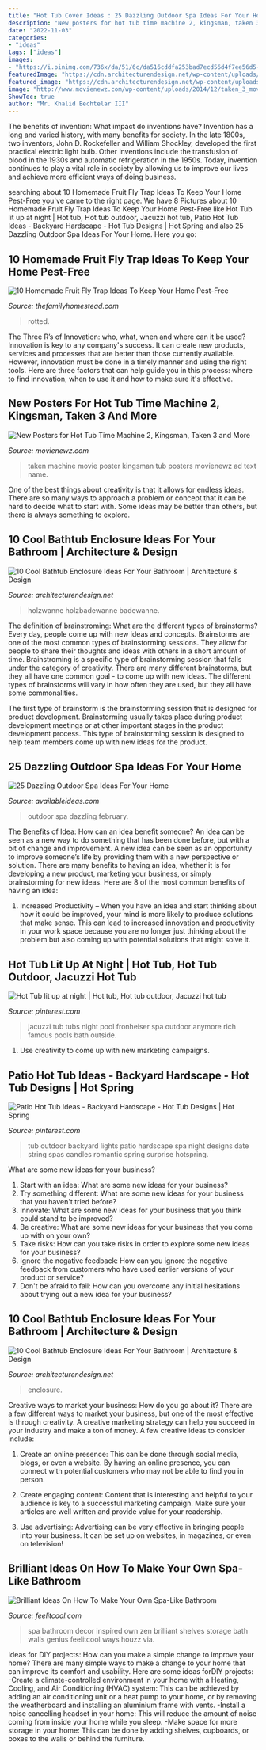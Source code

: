 ```yaml
---
title: "Hot Tub Cover Ideas : 25 Dazzling Outdoor Spa Ideas For Your Home"
description: "New posters for hot tub time machine 2, kingsman, taken 3 and more"
date: "2022-11-03"
categories:
- "ideas"
tags: ["ideas"]
images:
- "https://i.pinimg.com/736x/da/51/6c/da516cddfa253bad7ecd56d4f7ee56d5--outdoor-spa-string-of-lights.jpg"
featuredImage: "https://cdn.architecturendesign.net/wp-content/uploads/2015/09/33.jpg"
featured_image: "https://cdn.architecturendesign.net/wp-content/uploads/2015/09/33.jpg"
image: "http://www.movienewz.com/wp-content/uploads/2014/12/taken_3_movie_poster_3.jpg"
ShowToc: true
author: "Mr. Khalid Bechtelar III"
---
```



The benefits of invention: What impact do inventions have?
Invention has a long and varied history, with many benefits for society. In the late 1800s, two inventors, John D. Rockefeller and William Shockley, developed the first practical electric light bulb. Other inventions include the transfusion of blood in the 1930s and automatic refrigeration in the 1950s. Today, invention continues to play a vital role in society by allowing us to improve our lives and achieve more efficient ways of doing business.

	

		
searching about 10 Homemade Fruit Fly Trap Ideas To Keep Your Home Pest-Free you've came to the right page. We have 8 Pictures about 10 Homemade Fruit Fly Trap Ideas To Keep Your Home Pest-Free like Hot Tub lit up at night | Hot tub, Hot tub outdoor, Jacuzzi hot tub, Patio Hot Tub Ideas - Backyard Hardscape - Hot Tub Designs | Hot Spring and also 25 Dazzling Outdoor Spa Ideas For Your Home. Here you go:
		
    
## 10 Homemade Fruit Fly Trap Ideas To Keep Your Home Pest-Free

<img loading=lazy src="https://www.thefamilyhomestead.com/wp-content/uploads/2020/07/9-Rotted-Fruit-1024x1536.jpg" onerror="this.onerror=null;this.src='https://tse4.mm.bing.net/th?id=OIP.b92b9UqEBRFskZhyGjbPdwHaLH&amp;pid=15.1';" alt="10 Homemade Fruit Fly Trap Ideas To Keep Your Home Pest-Free">

_Source: thefamilyhomestead.com_

>rotted. 

	

The Three R’s of Innovation: who, what, when and where can it be used?
Innovation is key to any company's success. It can create new products, services and processes that are better than those currently available. However, innovation must be done in a timely manner and using the right tools. Here are three factors that can help guide you in this process: where to find innovation, when to use it and how to make sure it's effective.

    
## New Posters For Hot Tub Time Machine 2, Kingsman, Taken 3 And More

<img loading=lazy src="http://www.movienewz.com/wp-content/uploads/2014/12/taken_3_movie_poster_3.jpg" onerror="this.onerror=null;this.src='https://tse2.mm.bing.net/th?id=OIP.bYWUBaIkliRUnVyMALxWNAHaKE&amp;pid=15.1';" alt="New Posters for Hot Tub Time Machine 2, Kingsman, Taken 3 and More">

_Source: movienewz.com_

>taken machine movie poster kingsman tub posters movienewz ad text name. 

	

One of the best things about creativity is that it allows for endless ideas. There are so many ways to approach a problem or concept that it can be hard to decide what to start with. Some ideas may be better than others, but there is always something to explore.

    
## 10 Cool Bathtub Enclosure Ideas For Your Bathroom | Architecture &amp; Design

<img loading=lazy src="https://cdn.architecturendesign.net/wp-content/uploads/2015/09/33.jpg" onerror="this.onerror=null;this.src='https://tse1.mm.bing.net/th?id=OIP.tJc6n7h9mPYZq24DZukFhAHaLb&amp;pid=15.1';" alt="10 Cool Bathtub Enclosure Ideas For Your Bathroom | Architecture &amp; Design">

_Source: architecturendesign.net_

>holzwanne holzbadewanne badewanne. 

	

The definition of brainstroming: What are the different types of brainstorms?
Every day, people come up with new ideas and concepts. Brainstorms are one of the most common types of brainstorming sessions. They allow for people to share their thoughts and ideas with others in a short amount of time. Brainstroming is a specific type of brainstorming session that falls under the category of creativity. 
There are many different brainstorms, but they all have one common goal - to come up with new ideas. The different types of brainstorms will vary in how often they are used, but they all have some commonalities. 

The first type of brainstorm is the brainstorming session that is designed for product development. Brainstorming usually takes place during product development meetings or at other important stages in the product development process. This type of brainstorming session is designed to help team members come up with new ideas for the product.

    
## 25 Dazzling Outdoor Spa Ideas For Your Home

<img loading=lazy src="http://availableideas.com/wp-content/uploads/2015/09/Outdoor-Spa-Ideas-For-Your-Home-19.jpg" onerror="this.onerror=null;this.src='https://tse4.mm.bing.net/th?id=OIP.vLDQ2PsSagPknvpuW96PbQHaJ4&amp;pid=15.1';" alt="25 Dazzling Outdoor Spa Ideas For Your Home">

_Source: availableideas.com_

>outdoor spa dazzling february. 

	

The Benefits of Idea: How can an idea benefit someone?
An idea can be seen as a new way to do something that has been done before, but with a bit of change and improvement. A new idea can be seen as an opportunity to improve someone’s life by providing them with a new perspective or solution. There are many benefits to having an idea, whether it is for developing a new product, marketing your business, or simply brainstorming for new ideas. Here are 8 of the most common benefits of having an idea: 
1. Increased Productivity – When you have an idea and start thinking about how it could be improved, your mind is more likely to produce solutions that make sense. This can lead to increased innovation and productivity in your work space because you are no longer just thinking about the problem but also coming up with potential solutions that might solve it. 

    
## Hot Tub Lit Up At Night | Hot Tub, Hot Tub Outdoor, Jacuzzi Hot Tub

<img loading=lazy src="https://i.pinimg.com/736x/66/15/70/661570b5422503df30052234a42edab0.jpg" onerror="this.onerror=null;this.src='https://tse2.mm.bing.net/th?id=OIP.WHQ77FcRYtpVqcQEAeA6EgHaLG&amp;pid=15.1';" alt="Hot Tub lit up at night | Hot tub, Hot tub outdoor, Jacuzzi hot tub">

_Source: pinterest.com_

>jacuzzi tub tubs night pool fronheiser spa outdoor anymore rich famous pools bath outside. 

	

1. Use creativity to come up with new marketing campaigns.

    
## Patio Hot Tub Ideas - Backyard Hardscape - Hot Tub Designs | Hot Spring

<img loading=lazy src="https://i.pinimg.com/736x/da/51/6c/da516cddfa253bad7ecd56d4f7ee56d5--outdoor-spa-string-of-lights.jpg" onerror="this.onerror=null;this.src='https://tse2.mm.bing.net/th?id=OIP.RQFkzDQbNCRyqdjEwMMo7gHaLR&amp;pid=15.1';" alt="Patio Hot Tub Ideas - Backyard Hardscape - Hot Tub Designs | Hot Spring">

_Source: pinterest.com_

>tub outdoor backyard lights patio hardscape spa night designs date string spas candles romantic spring surprise hotspring. 

	

What are some new ideas for your business?
1. Start with an idea: What are some new ideas for your business? 
2. Try something different: What are some new ideas for your business that you haven't tried before? 
3. Innovate: What are some new ideas for your business that you think could stand to be improved? 
4. Be creative: What are some new ideas for your business that you come up with on your own? 
5. Take risks: How can you take risks in order to explore some new ideas for your business? 
6. Ignore the negative feedback: How can you ignore the negative feedback from customers who have used earlier versions of your product or service? 
7. Don't be afraid to fail: How can you overcome any initial hesitations about trying out a new idea for your business?

    
## 10 Cool Bathtub Enclosure Ideas For Your Bathroom | Architecture &amp; Design

<img loading=lazy src="https://cdn.architecturendesign.net/wp-content/uploads/2015/09/23.jpg" onerror="this.onerror=null;this.src='https://tse4.mm.bing.net/th?id=OIP.W1S7KqhZNvHaayJT6BwppgHaK3&amp;pid=15.1';" alt="10 Cool Bathtub Enclosure Ideas For Your Bathroom | Architecture &amp; Design">

_Source: architecturendesign.net_

>enclosure. 

	

Creative ways to market your business: How do you go about it?
There are a few different ways to market your business, but one of the most effective is through creativity. A creative marketing strategy can help you succeed in your industry and make a ton of money. A few creative ideas to consider include: 
1. Create an online presence: This can be done through social media, blogs, or even a website. By having an online presence, you can connect with potential customers who may not be able to find you in person. 

2. Create engaging content: Content that is interesting and helpful to your audience is key to a successful marketing campaign. Make sure your articles are well written and provide value for your readership. 

3. Use advertising: Advertising can be very effective in bringing people into your business. It can be set up on websites, in magazines, or even on television!

    
## Brilliant Ideas On How To Make Your Own Spa-Like Bathroom

<img loading=lazy src="http://feelitcool.com/wp-content/uploads/2016/01/spa-like-interior.jpg" onerror="this.onerror=null;this.src='https://tse3.mm.bing.net/th?id=OIP.HFGb12br9sv3i6JCPWt2EAHaJ3&amp;pid=15.1';" alt="Brilliant Ideas On How To Make Your Own Spa-Like Bathroom">

_Source: feelitcool.com_

>spa bathroom decor inspired own zen brilliant shelves storage bath walls genius feelitcool ways houzz via. 

	

Ideas for DIY projects: How can you make a simple change to improve your home?
There are many simple ways to make a change to your home that can improve its comfort and usability. Here are some ideas forDIY projects: 
-Create a climate-controlled environment in your home with a Heating, Cooling, and Air Conditioning (HVAC) system: This can be achieved by adding an air conditioning unit or a heat pump to your home, or by removing the weatherboard and installing an aluminium frame with vents. 
-Install a noise cancelling headset in your home: This will reduce the amount of noise coming from inside your home while you sleep. 
-Make space for more storage in your home: This can be done by adding shelves, cupboards, or boxes to the walls or behind the furniture.

